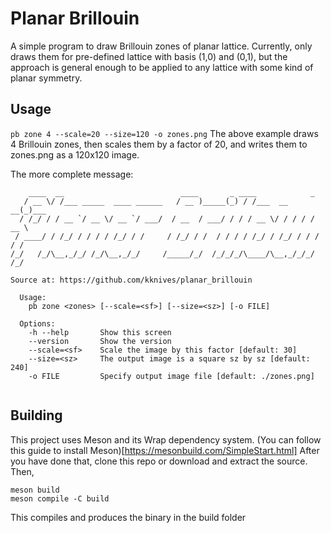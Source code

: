 # Planar Brillouin
A simple program to draw Brillouin zones of planar lattice.
Currently, only draws them for pre-defined lattice with basis (1,0) and (0,1), but
the approach is general enough to be applied to any lattice with some kind of planar
symmetry.

## Usage
`pb zone 4 --scale=20 --size=120 -o zones.png`
The above example draws 4 Brillouin zones, then scales them by a factor of 20,
and writes them to zones.png as a 120x120 image.

The more complete message:
```
    ____  __                          ____       _ ____            _     
   / __ \/ /___ _____  ____ ______   / __ )_____(_) / /___  __  __(_)___ 
  / /_/ / / __ `/ __ \/ __ `/ ___/  / __  / ___/ / / / __ \/ / / / / __ \
 / ____/ / /_/ / / / / /_/ / /     / /_/ / /  / / / / /_/ / /_/ / / / / /
/_/   /_/\__,_/_/ /_/\__,_/_/     /_____/_/  /_/_/_/\____/\__,_/_/_/ /_/

Source at: https://github.com/kknives/planar_brillouin

  Usage:
    pb zone <zones> [--scale=<sf>] [--size=<sz>] [-o FILE]

  Options:
    -h --help       Show this screen
    --version       Show the version
    --scale=<sf>    Scale the image by this factor [default: 30]
    --size=<sz>     The output image is a square sz by sz [default: 240]
    -o FILE         Specify output image file [default: ./zones.png]
    
```

## Building
This project uses Meson and its Wrap dependency system.
(You can follow this guide to install Meson)[https://mesonbuild.com/SimpleStart.html]
After you have done that, clone this repo or download and extract the source.
Then,
```
meson build
meson compile -C build
```
This compiles and produces the binary in the build folder
